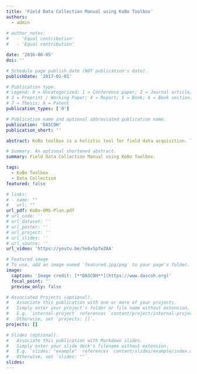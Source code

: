 ```yaml
---
title: 'Field Data Collection Manual using KoBo Toolbox'
authors:
  - admin
  
# author_notes:
#   - 'Equal contribution'
#   - 'Equal contribution'

date: '2016-06-05'
doi: ''

# Schedule page publish date (NOT publication's date).
publishDate: '2017-01-01'

# Publication type.
# Legend: 0 = Uncategorized; 1 = Conference paper; 2 = Journal article;
# 3 = Preprint / Working Paper; 4 = Report; 5 = Book; 6 = Book section;
# 7 = Thesis; 8 = Patent
publication_types: ['0']

# Publication name and optional abbreviated publication name.
publication: 'DASCOH'
publication_short: ''

abstract: KoBo toolbox is a holistic tool for field data acquisition. This manual I have written for field staff, and they were trained for smooth field data collection based on this guideline. 

# Summary. An optional shortened abstract.
summary: Field Data Collection Manual using KoBo Toolbox.

tags:
  - KoBo Toolbox
  - Data Collection
featured: false

# links:
# - name: ""
#   url: ""
url_pdf: KoBo-OMS-Plan.pdf
# url_code: ''
# url_dataset: ''
# url_poster: ''
# url_project: ''
# url_slides: ''
# url_source: ''
url_video: 'https://youtu.be/5e6xSpfwZAA'

# Featured image
# To use, add an image named `featured.jpg/png` to your page's folder.
image:
  caption: 'Image credit: [**DASCOH**](https://www.dascoh.org)'
  focal_point: ''
  preview_only: false

# Associated Projects (optional).
#   Associate this publication with one or more of your projects.
#   Simply enter your project's folder or file name without extension.
#   E.g. `internal-project` references `content/project/internal-project/index.md`.
#   Otherwise, set `projects: []`.
projects: []

# Slides (optional).
#   Associate this publication with Markdown slides.
#   Simply enter your slide deck's filename without extension.
#   E.g. `slides: "example"` references `content/slides/example/index.md`.
#   Otherwise, set `slides: ""`.
slides:
---
```

